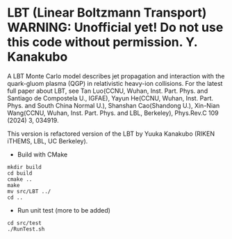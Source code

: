 # LBT (Linear Boltzmann Transport) WARNING: Unofficial yet! Do not use this code without permission. Y. Kanakubo

A LBT Monte Carlo model describes jet propagation and interaction with the quark-gluom plasma (QGP) in relativistic heavy-ion collisions.
For the latest full paper about LBT, see Tan Luo(CCNU, Wuhan, Inst. Part. Phys. and Santiago de Compostela U., IGFAE), Yayun He(CCNU, Wuhan, Inst. Part. Phys. and South China Normal U.), Shanshan Cao(Shandong U.), Xin-Nian Wang(CCNU, Wuhan, Inst. Part. Phys. and LBL, Berkeley), Phys.Rev.C 109 (2024) 3, 034919.

This version is refactored version of the LBT by Yuuka Kanakubo (RIKEN iTHEMS, LBL, UC Berkeley).  


- Build with CMake
```
mkdir build
cd build
cmake ..
make
mv src/LBT ../
cd ..
```


- Run unit test (more to be added)
```
cd src/test
./RunTest.sh
```

